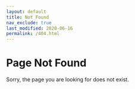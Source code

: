 ```yaml
---
layout: default
title: Not Found
nav_exclude: true
last_modified: 2020-06-16
permalink: /404.html
---
```


# Page Not Found
Sorry, the page you are looking for does not exist.